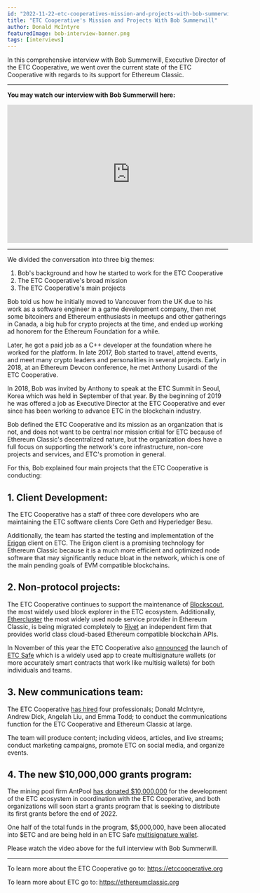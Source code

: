 ```yaml
---
id: "2022-11-22-etc-cooperatives-mission-and-projects-with-bob-summerwill-en"
title: "ETC Cooperative's Mission and Projects With Bob Summerwill"
author: Donald McIntyre
featuredImage: bob-interview-banner.png
tags: [interviews]
---
```


In this comprehensive interview with Bob Summerwill, Executive Director of the ETC Cooperative, we went over the current state of the ETC Cooperative with regards to its support for Ethereum Classic.

---
**You may watch our interview with Bob Summerwill here:**

<iframe width="560" height="315" src="https://www.youtube.com/embed/cbZ6mZKduD4" title="YouTube video player" frameborder="0" allow="accelerometer; autoplay; clipboard-write; encrypted-media; gyroscope; picture-in-picture" allowfullscreen></iframe>

---

We divided the conversation into three big themes:

1. Bob's background and how he started to work for the ETC Cooperative 
2. The ETC Cooperative's broad mission  
3. The ETC Cooperative's main projects

Bob told us how he initially moved to Vancouver from the UK due to his work as a software engineer in a game development company, then met some bitcoiners and Ethereum enthusiasts in meetups and other gatherings in Canada, a big hub for crypto projects at the time, and ended up working ad honorem for the Ethereum Foundation for a while.

Later, he got a paid job as a C++ developer at the foundation where he worked for the platform. In late 2017, Bob started to travel, attend events, and meet many crypto leaders and personalities in several projects. Early in 2018, at an Ethereum Devcon conference, he met Anthony Lusardi of the ETC Cooperative.

In 2018, Bob was invited by Anthony to speak at the ETC Summit in Seoul, Korea which was held in September of that year. By the beginning of 2019 he was offered a job as Executive Director at the ETC Cooperative and ever since has been working to advance ETC in the blockchain industry.

Bob defined the ETC Cooperative and its mission as an organization that is not, and does not want to be central nor mission critial for ETC because of Ethereum Classic's decentralized nature, but the organization does have a full focus on supporting the network's core infrastructure, non-core projects and services, and ETC's promotion in general.

For this, Bob explained four main projects that the ETC Cooperative is conducting: 

## 1. Client Development:

The ETC Cooperative has a staff of three core developers who are maintaining the ETC software clients Core Geth and Hyperledger Besu.

Additionally, the team has started the testing and implementation of the [Erigon](https://github.com/ledgerwatch/erigon) client on ETC. The Erigon client is a promising technology for Ethereum Classic because it is a much more efficient and optimized node software that may significantly reduce bloat in the network, which is one of the main pending goals of EVM compatible blockchains.

## 2. Non-protocol projects: 

The ETC Cooperative continues to support the maintenance of [Blockscout](https://blockscout.com/etc/mainnet/), the most widely used block explorer in the ETC ecosystem. Additionally, [Ethercluster](https://ethercluster.com/) the most widely used node service provider in Ethereum Classic, is being migrated completely to [Rivet](https://rivet.cloud/) an independent firm that provides world class cloud-based Ethereum compatible blockchain APIs.

In November of this year the ETC Cooperative also [announced](https://etccooperative.org/posts/2022-11-09-ethereum-classic-safe-multisig-wallet-review-en) the launch of [ETC Safe](https://multisig.etccooperative.org/app/welcome) which is a widely used app to create multisignature wallets (or more accurately smart contracts that work like multisig wallets) for both individuals and teams.

## 3. New communications team:

The ETC Cooperative [has hired](https://etccooperative.org/posts/2022-11-15-announcing-the-new-etc-cooperative-communications-team-en) four professionals; Donald McIntyre, Andrew Dick, Angelah Liu, and Emma Todd; to conduct the communications function for the ETC Cooperative and Ethereum Classic at large.

The team will produce content; including videos, articles, and live streams; conduct marketing campaigns, promote ETC on social media, and organize events.

## 4. The new $10,000,000 grants program:

The mining pool firm AntPool [has donated $10,000,000](https://www.coindesk.com/business/2022/07/26/antpool-supports-ethereum-classic-ecosystem-with-10m-investment/) for the development of the ETC ecosystem in coordination with the ETC Cooperative, and both organizations will soon start a grants program that is seeking to distribute its first grants before the end of 2022.

One half of the total funds in the program, $5,000,000, have been allocated into $ETC and are being held in an ETC Safe [multisignature wallet](https://blockscout.com/etc/mainnet/address/0x3db3D728B8783656b83c3cB8eDc1481eC3c62f82).

Please watch the video above for the full interview with Bob Summerwill.

--- 

To learn more about the ETC Cooperative go to: https://etccooperative.org  

To learn more about ETC go to: https://ethereumclassic.org

